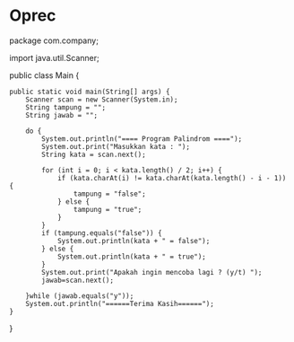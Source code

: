 # Oprec
package com.company;

import java.util.Scanner;

public class Main {

    public static void main(String[] args) {
        Scanner scan = new Scanner(System.in);
        String tampung = "";
        String jawab = "";

        do {
            System.out.println("==== Program Palindrom ====");
            System.out.print("Masukkan kata : ");
            String kata = scan.next();

            for (int i = 0; i < kata.length() / 2; i++) {
                if (kata.charAt(i) != kata.charAt(kata.length() - i - 1)) {
                    tampung = "false";
                } else {
                    tampung = "true";
                }
            }
            if (tampung.equals("false")) {
                System.out.println(kata + " = false");
            } else {
                System.out.println(kata + " = true");
            }
            System.out.print("Apakah ingin mencoba lagi ? (y/t) ");
            jawab=scan.next();

        }while (jawab.equals("y"));
        System.out.println("======Terima Kasih======");
    }
}
